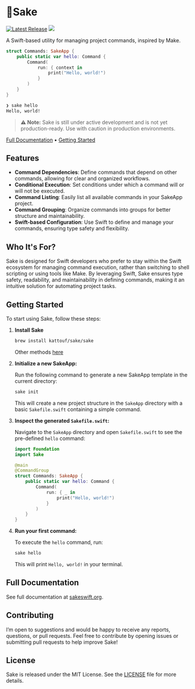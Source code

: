 # 🍶Sake

[![Latest Release](https://img.shields.io/github/release/kattouf/Sake.svg)](https://github.com/kattouf/Sake/releases/latest)
![](https://github.com/kattouf/Sake/actions/workflows/tests.yml/badge.svg?branch=main)

A Swift-based utility for managing project commands, inspired by Make.

``` swift
struct Commands: SakeApp {
    public static var hello: Command {
        Command(
            run: { context in
                print("Hello, world!")
            }
        )
    }
}
```

``` sh
❯ sake hello
Hello, world!
```

> **⚠️ Note:** Sake is still under active development and is not yet production-ready. Use with caution in production environments.

[Full Documentation](https://sakeswift.org) • [Getting Started](#getting-started)

## Features

- **Command Dependencies**: Define commands that depend on other commands, allowing for clear and organized workflows.
- **Conditional Execution**: Set conditions under which a command will or will not be executed.
- **Command Listing**: Easily list all available commands in your SakeApp project.
- **Command Grouping**: Organize commands into groups for better structure and maintainability.
- **Swift-based Configuration**: Use Swift to define and manage your commands, ensuring type safety and flexibility.

## Who It's For?

Sake is designed for Swift developers who prefer to stay within the Swift ecosystem for managing command execution, rather than switching to shell scripting or using tools like Make. By leveraging Swift, Sake ensures type safety, readability, and maintainability in defining commands, making it an intuitive solution for automating project tasks.

## Getting Started

To start using Sake, follow these steps:

1. **Install Sake**
   ```bash
   brew install kattouf/sake/sake
   ```
   Other methods [here](https://sakeswift.org)

2. **Initialize a new SakeApp:**

   Run the following command to generate a new SakeApp template in the current directory:

   ```bash
   sake init
   ```

   This will create a new project structure in the `SakeApp` directory with a basic `Sakefile.swift` containing a simple command.

3. **Inspect the generated `Sakefile.swift`:**

   Navigate to the `SakeApp` directory and open `Sakefile.swift` to see the pre-defined `hello` command:

   ```swift
   import Foundation
   import Sake

   @main
   @CommandGroup
   struct Commands: SakeApp {
       public static var hello: Command {
           Command(
               run: { _ in
                   print("Hello, world!")
               }
           )
       }
   }
   ```

4. **Run your first command:**

   To execute the `hello` command, run:

   ```bash
   sake hello
   ```

   This will print `Hello, world!` in your terminal.

## Full Documentation

See full documentation at [sakeswift.org](https://sakeswift.org/).

## Contributing

I’m open to suggestions and would be happy to receive any reports, questions, or pull requests. Feel free to contribute by opening issues or submitting pull requests to help improve Sake!

## License

Sake is released under the MIT License. See the [LICENSE](./LICENSE) file for more details.
